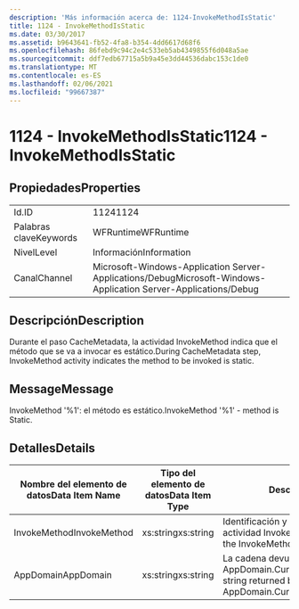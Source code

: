 ```yaml
---
description: 'Más información acerca de: 1124-InvokeMethodIsStatic'
title: 1124 - InvokeMethodIsStatic
ms.date: 03/30/2017
ms.assetid: b9643641-fb52-4fa8-b354-4dd6617d68f6
ms.openlocfilehash: 86febd9c94c2e4c533eb5ab4349855f6d048a5ae
ms.sourcegitcommit: ddf7edb67715a5b9a45e3dd44536dabc153c1de0
ms.translationtype: MT
ms.contentlocale: es-ES
ms.lasthandoff: 02/06/2021
ms.locfileid: "99667387"
---
```

# <a name="1124---invokemethodisstatic"></a><span data-ttu-id="94391-103">1124 - InvokeMethodIsStatic</span><span class="sxs-lookup"><span data-stu-id="94391-103">1124 - InvokeMethodIsStatic</span></span>

## <a name="properties"></a><span data-ttu-id="94391-104">Propiedades</span><span class="sxs-lookup"><span data-stu-id="94391-104">Properties</span></span>  
  
|||  
|-|-|  
|<span data-ttu-id="94391-105">Id.</span><span class="sxs-lookup"><span data-stu-id="94391-105">ID</span></span>|<span data-ttu-id="94391-106">1124</span><span class="sxs-lookup"><span data-stu-id="94391-106">1124</span></span>|  
|<span data-ttu-id="94391-107">Palabras clave</span><span class="sxs-lookup"><span data-stu-id="94391-107">Keywords</span></span>|<span data-ttu-id="94391-108">WFRuntime</span><span class="sxs-lookup"><span data-stu-id="94391-108">WFRuntime</span></span>|  
|<span data-ttu-id="94391-109">Nivel</span><span class="sxs-lookup"><span data-stu-id="94391-109">Level</span></span>|<span data-ttu-id="94391-110">Información</span><span class="sxs-lookup"><span data-stu-id="94391-110">Information</span></span>|  
|<span data-ttu-id="94391-111">Canal</span><span class="sxs-lookup"><span data-stu-id="94391-111">Channel</span></span>|<span data-ttu-id="94391-112">Microsoft-Windows-Application Server-Applications/Debug</span><span class="sxs-lookup"><span data-stu-id="94391-112">Microsoft-Windows-Application Server-Applications/Debug</span></span>|  
  
## <a name="description"></a><span data-ttu-id="94391-113">Descripción</span><span class="sxs-lookup"><span data-stu-id="94391-113">Description</span></span>  

 <span data-ttu-id="94391-114">Durante el paso CacheMetadata, la actividad InvokeMethod indica que el método que se va a invocar es estático.</span><span class="sxs-lookup"><span data-stu-id="94391-114">During CacheMetadata step, InvokeMethod activity indicates the method to be invoked is static.</span></span>  
  
## <a name="message"></a><span data-ttu-id="94391-115">Message</span><span class="sxs-lookup"><span data-stu-id="94391-115">Message</span></span>  

 <span data-ttu-id="94391-116">InvokeMethod '%1': el método es estático.</span><span class="sxs-lookup"><span data-stu-id="94391-116">InvokeMethod '%1' - method is Static.</span></span>  
  
## <a name="details"></a><span data-ttu-id="94391-117">Detalles</span><span class="sxs-lookup"><span data-stu-id="94391-117">Details</span></span>  
  
|<span data-ttu-id="94391-118">Nombre del elemento de datos</span><span class="sxs-lookup"><span data-stu-id="94391-118">Data Item Name</span></span>|<span data-ttu-id="94391-119">Tipo del elemento de datos</span><span class="sxs-lookup"><span data-stu-id="94391-119">Data Item Type</span></span>|<span data-ttu-id="94391-120">Descripción</span><span class="sxs-lookup"><span data-stu-id="94391-120">Description</span></span>|  
|--------------------|--------------------|-----------------|  
|<span data-ttu-id="94391-121">InvokeMethod</span><span class="sxs-lookup"><span data-stu-id="94391-121">InvokeMethod</span></span>|<span data-ttu-id="94391-122">xs:string</span><span class="sxs-lookup"><span data-stu-id="94391-122">xs:string</span></span>|<span data-ttu-id="94391-123">Identificación y nombre para mostrar de la actividad InvokeMethod.</span><span class="sxs-lookup"><span data-stu-id="94391-123">The display name of the InvokeMethod activity.</span></span>|  
|<span data-ttu-id="94391-124">AppDomain</span><span class="sxs-lookup"><span data-stu-id="94391-124">AppDomain</span></span>|<span data-ttu-id="94391-125">xs:string</span><span class="sxs-lookup"><span data-stu-id="94391-125">xs:string</span></span>|<span data-ttu-id="94391-126">La cadena devuelta por AppDomain.CurrentDomain.FriendlyName.</span><span class="sxs-lookup"><span data-stu-id="94391-126">The string returned by AppDomain.CurrentDomain.FriendlyName.</span></span>|

